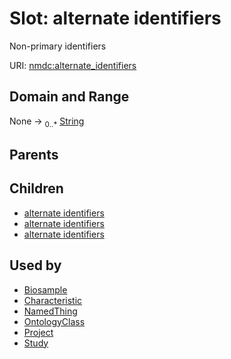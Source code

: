 
# Slot: alternate identifiers


Non-primary identifiers

URI: [nmdc:alternate_identifiers](https://microbiomedata/meta/alternate_identifiers)

## Domain and Range

None ->  <sub>0..*</sub> [String](String.md)

## Parents


## Children

 *  [alternate identifiers](biosample_alternate_identifiers.md)
 *  [alternate identifiers](project_alternate_identifiers.md)
 *  [alternate identifiers](study_alternate_identifiers.md)

## Used by

 * [Biosample](Biosample.md)
 * [Characteristic](Characteristic.md)
 * [NamedThing](NamedThing.md)
 * [OntologyClass](OntologyClass.md)
 * [Project](Project.md)
 * [Study](Study.md)
